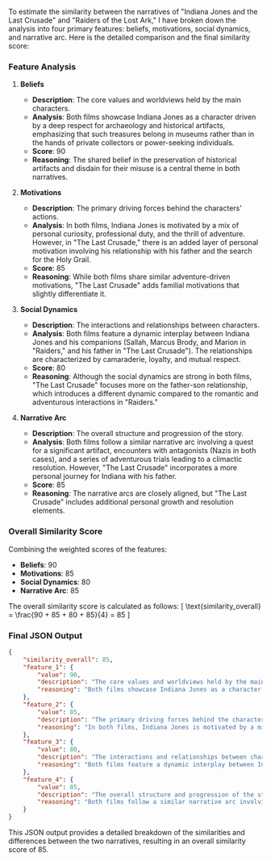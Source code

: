 To estimate the similarity between the narratives of "Indiana Jones and the Last Crusade" and "Raiders of the Lost Ark," I have broken down the analysis into four primary features: beliefs, motivations, social dynamics, and narrative arc. Here is the detailed comparison and the final similarity score:

### Feature Analysis

1. **Beliefs**
   - **Description**: The core values and worldviews held by the main characters.
   - **Analysis**: Both films showcase Indiana Jones as a character driven by a deep respect for archaeology and historical artifacts, emphasizing that such treasures belong in museums rather than in the hands of private collectors or power-seeking individuals.
   - **Score**: 90
   - **Reasoning**: The shared belief in the preservation of historical artifacts and disdain for their misuse is a central theme in both narratives.

2. **Motivations**
   - **Description**: The primary driving forces behind the characters' actions.
   - **Analysis**: In both films, Indiana Jones is motivated by a mix of personal curiosity, professional duty, and the thrill of adventure. However, in "The Last Crusade," there is an added layer of personal motivation involving his relationship with his father and the search for the Holy Grail.
   - **Score**: 85
   - **Reasoning**: While both films share similar adventure-driven motivations, "The Last Crusade" adds familial motivations that slightly differentiate it.

3. **Social Dynamics**
   - **Description**: The interactions and relationships between characters.
   - **Analysis**: Both films feature a dynamic interplay between Indiana Jones and his companions (Sallah, Marcus Brody, and Marion in "Raiders," and his father in "The Last Crusade"). The relationships are characterized by camaraderie, loyalty, and mutual respect.
   - **Score**: 80
   - **Reasoning**: Although the social dynamics are strong in both films, "The Last Crusade" focuses more on the father-son relationship, which introduces a different dynamic compared to the romantic and adventurous interactions in "Raiders."

4. **Narrative Arc**
   - **Description**: The overall structure and progression of the story.
   - **Analysis**: Both films follow a similar narrative arc involving a quest for a significant artifact, encounters with antagonists (Nazis in both cases), and a series of adventurous trials leading to a climactic resolution. However, "The Last Crusade" incorporates a more personal journey for Indiana with his father.
   - **Score**: 85
   - **Reasoning**: The narrative arcs are closely aligned, but "The Last Crusade" includes additional personal growth and resolution elements.

### Overall Similarity Score

Combining the weighted scores of the features:

- **Beliefs**: 90
- **Motivations**: 85
- **Social Dynamics**: 80
- **Narrative Arc**: 85

The overall similarity score is calculated as follows:
\[ \text{similarity\_overall} = \frac{90 + 85 + 80 + 85}{4} = 85 \]

### Final JSON Output

```json
{
    "similarity_overall": 85,
    "feature_1": {
        "value": 90,
        "description": "The core values and worldviews held by the main characters.",
        "reasoning": "Both films showcase Indiana Jones as a character driven by a deep respect for archaeology and historical artifacts, emphasizing that such treasures belong in museums rather than in the hands of private collectors or power-seeking individuals."
    },
    "feature_2": {
        "value": 85,
        "description": "The primary driving forces behind the characters' actions.",
        "reasoning": "In both films, Indiana Jones is motivated by a mix of personal curiosity, professional duty, and the thrill of adventure. However, in 'The Last Crusade,' there is an added layer of personal motivation involving his relationship with his father and the search for the Holy Grail."
    },
    "feature_3": {
        "value": 80,
        "description": "The interactions and relationships between characters.",
        "reasoning": "Both films feature a dynamic interplay between Indiana Jones and his companions. The relationships are characterized by camaraderie, loyalty, and mutual respect. However, 'The Last Crusade' focuses more on the father-son relationship."
    },
    "feature_4": {
        "value": 85,
        "description": "The overall structure and progression of the story.",
        "reasoning": "Both films follow a similar narrative arc involving a quest for a significant artifact, encounters with antagonists, and a series of adventurous trials leading to a climactic resolution. However, 'The Last Crusade' incorporates a more personal journey for Indiana with his father."
    }
}
```

This JSON output provides a detailed breakdown of the similarities and differences between the two narratives, resulting in an overall similarity score of 85.